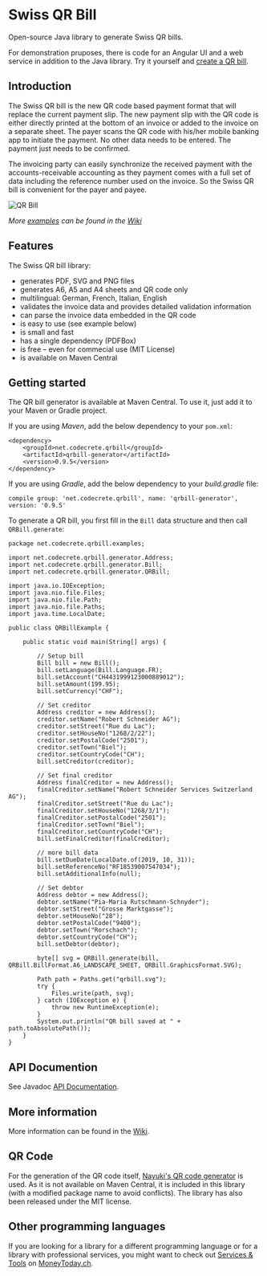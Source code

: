 # Swiss QR Bill

Open-source Java library to generate Swiss QR bills.

For demonstration pruposes, there is code for an Angular UI and a web service in addition to the Java library.
Try it yourself and [create a QR bill](https://www.codecrete.net/qrbill).

## Introduction

The Swiss QR bill is the new QR code based payment format that will replace the current payment slip.
The new payment slip with the QR code is either directly printed at the bottom of an invoice
or added to the invoice on a separate sheet. The payer scans the QR code with his/her mobile banking app
to initiate the payment. No other data needs to be entered. The payment just needs to be confirmed.

The invoicing party can easily synchronize the received payment with the accounts-receivable accounting as
they payment comes with a full set of data including the reference number used on the invoice. So the Swiss QR bill
is convenient for the payer and payee.

![QR Bill](https://raw.githubusercontent.com/wiki/manuelbl/SwissQRBill/images/qr-invoice-e1.svg?sanitize=true)

*More [examples](https://github.com/manuelbl/SwissQRBill/wiki/Swiss-QR-Invoice-Examples) can be found in the [Wiki](https://github.com/manuelbl/SwissQRBill/wiki)*

## Features

The Swiss QR bill library:

- generates PDF, SVG and PNG files
- generates A6, A5 and A4 sheets and QR code only
- multilingual: German, French, Italian, English
- validates the invoice data and provides detailed validation information
- can parse the invoice data embedded in the QR code
- is easy to use (see example below)
- is small and fast
- has a single dependency (PDFBox)
- is free – even for commecial use (MIT License)
- is available on Maven Central


## Getting started

The QR bill generator is available at Maven Central. To use it, just add it to your Maven or Gradle project.

If you are using *Maven*, add the below dependency to your `pom.xml`:

    <dependency>
        <groupId>net.codecrete.qrbill</groupId>
        <artifactId>qrbill-generator</artifactId>
        <version>0.9.5</version>
    </dependency>

If you are using *Gradle*, add the below dependency to your *build.gradle* file:

    compile group: 'net.codecrete.qrbill', name: 'qrbill-generator', version: '0.9.5'

To generate a QR bill, you first fill in the `Bill` data structure and then call `QRBill.generate`:

    package net.codecrete.qrbill.examples;

    import net.codecrete.qrbill.generator.Address;
    import net.codecrete.qrbill.generator.Bill;
    import net.codecrete.qrbill.generator.QRBill;

    import java.io.IOException;
    import java.nio.file.Files;
    import java.nio.file.Path;
    import java.nio.file.Paths;
    import java.time.LocalDate;

    public class QRBillExample {

        public static void main(String[] args) {

            // Setup bill
            Bill bill = new Bill();
            bill.setLanguage(Bill.Language.FR);
            bill.setAccount("CH4431999123000889012");
            bill.setAmount(199.95);
            bill.setCurrency("CHF");

            // Set creditor
            Address creditor = new Address();
            creditor.setName("Robert Schneider AG");
            creditor.setStreet("Rue du Lac");
            creditor.setHouseNo("1268/2/22");
            creditor.setPostalCode("2501");
            creditor.setTown("Biel");
            creditor.setCountryCode("CH");
            bill.setCreditor(creditor);

            // Set final creditor
            Address finalCreditor = new Address();
            finalCreditor.setName("Robert Schneider Services Switzerland AG");
            finalCreditor.setStreet("Rue du Lac");
            finalCreditor.setHouseNo("1268/3/1");
            finalCreditor.setPostalCode("2501");
            finalCreditor.setTown("Biel");
            finalCreditor.setCountryCode("CH");
            bill.setFinalCreditor(finalCreditor);

            // more bill data
            bill.setDueDate(LocalDate.of(2019, 10, 31));
            bill.setReferenceNo("RF18539007547034");
            bill.setAdditionalInfo(null);

            // Set debtor
            Address debtor = new Address();
            debtor.setName("Pia-Maria Rutschmann-Schnyder");
            debtor.setStreet("Grosse Marktgasse");
            debtor.setHouseNo("28");
            debtor.setPostalCode("9400");
            debtor.setTown("Rorschach");
            debtor.setCountryCode("CH");
            bill.setDebtor(debtor);

            byte[] svg = QRBill.generate(bill, QRBill.BillFormat.A6_LANDSCAPE_SHEET, QRBill.GraphicsFormat.SVG);

            Path path = Paths.get("qrbill.svg");
            try {
                Files.write(path, svg);
            } catch (IOException e) {
                throw new RuntimeException(e);
            }
            System.out.println("QR bill saved at " + path.toAbsolutePath());
        }
    }

## API Documention

See Javadoc [API Documentation](https://www.codecrete.net/qrbill-javadoc/).

## More information

More information can be found in the [Wiki](https://github.com/manuelbl/SwissQRBill/wiki).

## QR Code

For the generation of the QR code itself, [Nayuki's QR code generator](https://github.com/nayuki/QR-Code-generator) is used.
As it is not available on Maven Central, it is included in this library (with a modified package name to avoid conflicts).
The library has also been released under the MIT license.

## Other programming languages

If you are looking for a library for a different programming language or for a library with professional services, you might want to check out [Services & Tools](https://www.moneytoday.ch/iso20022/movers-shakers/software-hersteller/services-tools/) on [MoneyToday.ch](https://www.moneytoday.ch).
